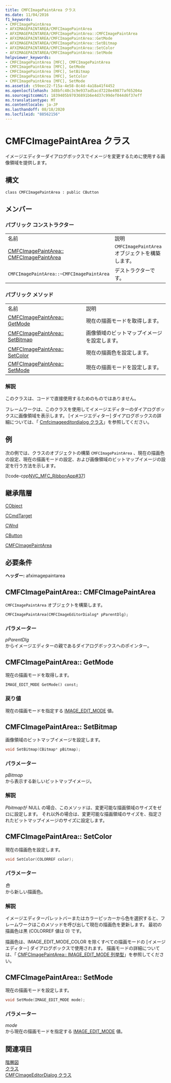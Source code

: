 ```yaml
---
title: CMFCImagePaintArea クラス
ms.date: 11/04/2016
f1_keywords:
- CMFCImagePaintArea
- AFXIMAGEPAINTAREA/CMFCImagePaintArea
- AFXIMAGEPAINTAREA/CMFCImagePaintArea::CMFCImagePaintArea
- AFXIMAGEPAINTAREA/CMFCImagePaintArea::GetMode
- AFXIMAGEPAINTAREA/CMFCImagePaintArea::SetBitmap
- AFXIMAGEPAINTAREA/CMFCImagePaintArea::SetColor
- AFXIMAGEPAINTAREA/CMFCImagePaintArea::SetMode
helpviewer_keywords:
- CMFCImagePaintArea [MFC], CMFCImagePaintArea
- CMFCImagePaintArea [MFC], GetMode
- CMFCImagePaintArea [MFC], SetBitmap
- CMFCImagePaintArea [MFC], SetColor
- CMFCImagePaintArea [MFC], SetMode
ms.assetid: c59eec22-f15a-4e58-8c4d-4a18a41f4452
ms.openlocfilehash: 3d8bfc40c3c9e937ad5acd7228e49877af65204a
ms.sourcegitcommit: 1839405b97036891b6e4d37c99def044d6f37eff
ms.translationtype: MT
ms.contentlocale: ja-JP
ms.lasthandoff: 08/18/2020
ms.locfileid: "88562156"
---
```

# <a name="cmfcimagepaintarea-class"></a>CMFCImagePaintArea クラス

イメージエディターダイアログボックスでイメージを変更するために使用する画像領域を提供します。

## <a name="syntax"></a>構文

```
class CMFCImagePaintArea : public CButton
```

## <a name="members"></a>メンバー

### <a name="public-constructors"></a>パブリック コンストラクター

|||
|-|-|
|名前|説明|
|[CMFCImagePaintArea:: CMFCImagePaintArea](#cmfcimagepaintarea)|`CMFCImagePaintArea` オブジェクトを構築します。|
|`CMFCImagePaintArea::~CMFCImagePaintArea`|デストラクターです。|

### <a name="public-methods"></a>パブリック メソッド

|||
|-|-|
|名前|説明|
|[CMFCImagePaintArea:: GetMode](#getmode)|現在の描画モードを取得します。|
|[CMFCImagePaintArea:: SetBitmap](#setbitmap)|画像領域のビットマップイメージを設定します。|
|[CMFCImagePaintArea:: SetColor](#setcolor)|現在の描画色を設定します。|
|[CMFCImagePaintArea:: SetMode](#setmode)|現在の描画モードを設定します。|

### <a name="remarks"></a>解説

このクラスは、コードで直接使用するためのものではありません。

フレームワークは、このクラスを使用してイメージエディターのダイアログボックスに画像領域を表示します。 [イメージエディター] ダイアログボックスの詳細については、「 [Cmfcimageeditordialog クラス](../../mfc/reference/cmfcimageeditordialog-class.md)」を参照してください。

## <a name="example"></a>例

次の例では、クラスのオブジェクトの構築 `CMFCImagePaintArea` 、現在の描画色の設定、現在の描画モードの設定、および画像領域のビットマップイメージの設定を行う方法を示します。

[!code-cpp[NVC_MFC_RibbonApp#37](../../mfc/reference/codesnippet/cpp/cmfcimagepaintarea-class_1.cpp)]

## <a name="inheritance-hierarchy"></a>継承階層

[CObject](../../mfc/reference/cobject-class.md)

[CCmdTarget](../../mfc/reference/ccmdtarget-class.md)

[CWnd](../../mfc/reference/cwnd-class.md)

[CButton](../../mfc/reference/cbutton-class.md)

[CMFCImagePaintArea](../../mfc/reference/cmfcimagepaintarea-class.md)

## <a name="requirements"></a>必要条件

**ヘッダー:** afximagepaintarea

## <a name="cmfcimagepaintareacmfcimagepaintarea"></a><a name="cmfcimagepaintarea"></a> CMFCImagePaintArea:: CMFCImagePaintArea

`CMFCImagePaintArea` オブジェクトを構築します。

```
CMFCImagePaintArea(CMFCImageEditorDialog* pParentDlg);
```

### <a name="parameters"></a>パラメーター

*pParentDlg*\
からイメージエディターの親であるダイアログボックスへのポインター。

## <a name="cmfcimagepaintareagetmode"></a><a name="getmode"></a> CMFCImagePaintArea:: GetMode

現在の描画モードを取得します。

```
IMAGE_EDIT_MODE GetMode() const;
```

### <a name="return-value"></a>戻り値

現在の描画モードを指定する [IMAGE_EDIT_MODE](cmfcimagepaintarea-image-edit-mode-enumeration.md) 値。

## <a name="cmfcimagepaintareasetbitmap"></a><a name="setbitmap"></a> CMFCImagePaintArea:: SetBitmap

画像領域のビットマップイメージを設定します。

```cpp
void SetBitmap(CBitmap* pBitmap);
```

### <a name="parameters"></a>パラメーター

*pBitmap*\
から表示する新しいビットマップイメージ。

### <a name="remarks"></a>解説

*Pbitmap*が NULL の場合、このメソッドは、変更可能な描画領域のサイズをゼロに設定します。 それ以外の場合は、変更可能な描画領域のサイズを、指定されたビットマップイメージのサイズに設定します。

## <a name="cmfcimagepaintareasetcolor"></a><a name="setcolor"></a> CMFCImagePaintArea:: SetColor

現在の描画色を設定します。

```cpp
void SetColor(COLORREF color);
```

### <a name="parameters"></a>パラメーター

*色*\
から新しい描画色。

### <a name="remarks"></a>解説

イメージエディターパレットバーまたはカラーピッカーから色を選択すると、フレームワークはこのメソッドを呼び出して現在の描画色を更新します。 最初の描画色は黒 (COLORREF 値は 0) です。

描画色は、IMAGE_EDIT_MODE_COLOR を除くすべての描画モードの [イメージエディター] ダイアログボックスで使用されます。 描画モードの詳細については、「 [CMFCImagePaintArea:: IMAGE_EDIT_MODE 列挙型](cmfcimagepaintarea-image-edit-mode-enumeration.md)」を参照してください。

## <a name="cmfcimagepaintareasetmode"></a><a name="setmode"></a> CMFCImagePaintArea:: SetMode

現在の描画モードを設定します。

```cpp
void SetMode(IMAGE_EDIT_MODE mode);
```

### <a name="parameters"></a>パラメーター

*mode*\
から現在の描画モードを指定する [IMAGE_EDIT_MODE](cmfcimagepaintarea-image-edit-mode-enumeration.md) 値。

## <a name="see-also"></a>関連項目

[階層図](../../mfc/hierarchy-chart.md)<br/>
[クラス](../../mfc/reference/mfc-classes.md)<br/>
[CMFCImageEditorDialog クラス](../../mfc/reference/cmfcimageeditordialog-class.md)
